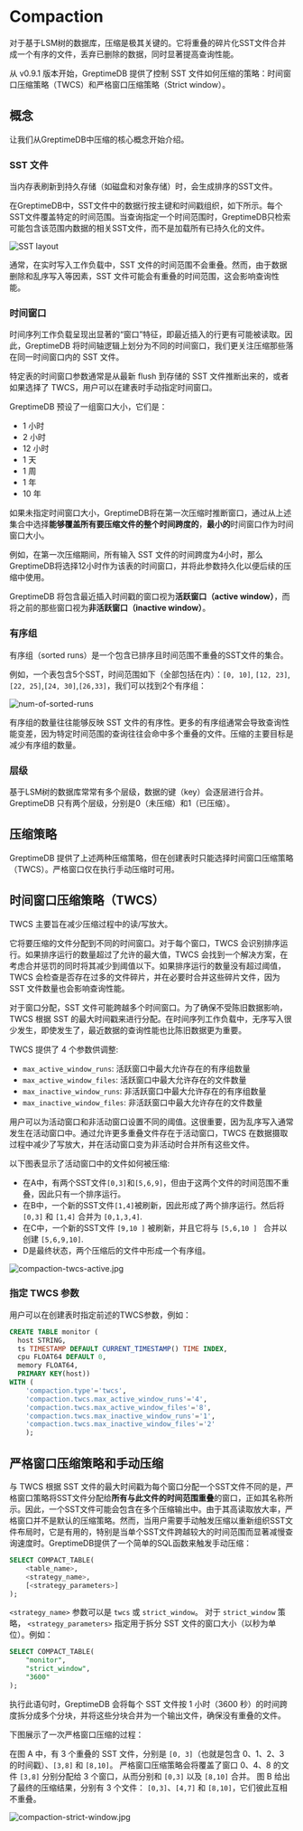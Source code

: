 # Compaction

对于基于LSM树的数据库，压缩是极其关键的。它将重叠的碎片化SST文件合并成一个有序的文件，丢弃已删除的数据，同时显著提高查询性能。

从 v0.9.1 版本开始，GreptimeDB 提供了控制 SST 文件如何压缩的策略：时间窗口压缩策略（TWCS）和严格窗口压缩策略（Strict window）。

## 概念

让我们从GreptimeDB中压缩的核心概念开始介绍。

### SST 文件

当内存表刷新到持久存储（如磁盘和对象存储）时，会生成排序的SST文件。

在GreptimeDB中，SST文件中的数据行按主键和时间戳组织，如下所示。每个SST文件覆盖特定的时间范围。当查询指定一个时间范围时，GreptimeDB只检索可能包含该范围内数据的相关SST文件，而不是加载所有已持久化的文件。

![SST layout](/compaction-sst-file-layout.jpg)

通常，在实时写入工作负载中，SST 文件的时间范围不会重叠。然而，由于数据删除和乱序写入等因素，SST 文件可能会有重叠的时间范围，这会影响查询性能。

### 时间窗口

时间序列工作负载呈现出显著的“窗口”特征，即最近插入的行更有可能被读取。因此，GreptimeDB 将时间轴逻辑上划分为不同的时间窗口，我们更关注压缩那些落在同一时间窗口内的 SST 文件。

特定表的时间窗口参数通常是从最新 flush 到存储的 SST 文件推断出来的，或者如果选择了 TWCS，用户可以在建表时手动指定时间窗口。

GreptimeDB 预设了一组窗口大小，它们是：
- 1 小时
- 2 小时
- 12 小时
- 1 天
- 1 周
- 1 年
- 10 年

如果未指定时间窗口大小，GreptimeDB将在第一次压缩时推断窗口，通过从上述集合中选择**能够覆盖所有要压缩文件的整个时间跨度的**，**最小的**时间窗口作为时间窗口大小。

例如，在第一次压缩期间，所有输入 SST 文件的时间跨度为4小时，那么GreptimeDB将选择12小时作为该表的时间窗口，并将此参数持久化以便后续的压缩中使用。

GreptimeDB 将包含最近插入时间戳的窗口视为**活跃窗口（active window）**，而将之前的那些窗口视为**非活跃窗口（inactive window）**。

### 有序组
有序组（sorted runs）是一个包含已排序且时间范围不重叠的SST文件的集合。

例如，一个表包含5个SST，时间范围如下（全部包括在内）：`[0, 10]`, `[12, 23]`, `[22, 25]`,`[24, 30]`,`[26,33]`，我们可以找到2个有序组：

![num-of-sorted-runs](compaction-num-sorted-runs.jpg)


有序组的数量往往能够反映 SST 文件的有序性。更多的有序组通常会导致查询性能变差，因为特定时间范围的查询往往会命中多个重叠的文件。压缩的主要目标是减少有序组的数量。

### 层级

基于LSM树的数据库常常有多个层级，数据的键（key）会逐层进行合并。GreptimeDB 只有两个层级，分别是0（未压缩）和1（已压缩）。

## 压缩策略

GreptimeDB 提供了上述两种压缩策略，但在创建表时只能选择时间窗口压缩策略（TWCS）。严格窗口仅在执行手动压缩时可用。

## 时间窗口压缩策略（TWCS）

TWCS 主要旨在减少压缩过程中的读/写放大。

它将要压缩的文件分配到不同的时间窗口。对于每个窗口，TWCS 会识别排序运行。如果排序运行的数量超过了允许的最大值，TWCS 会找到一个解决方案，在考虑合并惩罚的同时将其减少到阈值以下。如果排序运行的数量没有超过阈值，TWCS 会检查是否存在过多的文件碎片，并在必要时合并这些碎片文件，因为 SST 文件数量也会影响查询性能。

对于窗口分配，SST 文件可能跨越多个时间窗口。为了确保不受陈旧数据影响，TWCS 根据 SST 的最大时间戳来进行分配。在时间序列工作负载中，无序写入很少发生，即使发生了，最近数据的查询性能也比陈旧数据更为重要。

TWCS 提供了 4 个参数供调整:
- `max_active_window_runs`: 活跃窗口中最大允许存在的有序组数量
- `max_active_window_files`: 活跃窗口中最大允许存在的文件数量
- `max_inactive_window_runs`: 非活跃窗口中最大允许存在的有序组数量
- `max_inactive_window_files`: 非活跃窗口中最大允许存在的文件数量

用户可以为活动窗口和非活动窗口设置不同的阈值。这很重要，因为乱序写入通常发生在活动窗口中。通过允许更多重叠文件存在于活动窗口，TWCS 在数据摄取过程中减少了写放大，并在活动窗口变为非活动时合并所有这些文件。

以下图表显示了活动窗口中的文件如何被压缩:
- 在A中，有两个SST文件`[0,3]`和`[5,6,9]`，但由于这两个文件的时间范围不重叠，因此只有一个排序运行。
- 在B中，一个新的SST文件`[1,4]`被刷新，因此形成了两个排序运行。然后将 `[0,3]` 和 `[1,4]` 合并为 `[0,1,3,4]`.
- 在C中，一个新的SST文件 ` [9,10 ] ` 被刷新，并且它将与 `[5,6,10 ] ` 合并以创建 `[5,6,9,10]`.
- D是最终状态，两个压缩后的文件中形成一个有序组。

![compaction-twcs-active.jpg](/compaction-twcs-active.jpg)

### 指定 TWCS 参数
用户可以在创建表时指定前述的TWCS参数，例如：

```sql
CREATE TABLE monitor (
  host STRING,
  ts TIMESTAMP DEFAULT CURRENT_TIMESTAMP() TIME INDEX,
  cpu FLOAT64 DEFAULT 0,
  memory FLOAT64,
  PRIMARY KEY(host))
WITH (
    'compaction.type'='twcs', 
    'compaction.twcs.max_active_window_runs'='4', 
    'compaction.twcs.max_active_window_files'='8', 
    'compaction.twcs.max_inactive_window_runs'='1',
    'compaction.twcs.max_inactive_window_files'='2'
    );
```

## 严格窗口压缩策略和手动压缩

与 TWCS 根据 SST 文件的最大时间戳为每个窗口分配一个SST文件不同的是，严格窗口策略将SST文件分配给**所有与此文件的时间范围重叠**的窗口，正如其名称所示。因此，一个SST文件可能会包含在多个压缩输出中。由于其高读取放大率，严格窗口并不是默认的压缩策略。然而，当用户需要手动触发压缩以重新组织SST文件布局时，它是有用的，特别是当单个SST文件跨越较大的时间范围而显著减慢查询速度时。GreptimeDB提供了一个简单的SQL函数来触发手动压缩：

```sql
SELECT COMPACT_TABLE(
    <table_name>, 
    <strategy_name>, 
    [<strategy_parameters>]
);
```

`<strategy_name>` 参数可以是 `twcs` 或 `strict_window`。
对于 `strict_window` 策略， `<strategy_parameters>` 指定用于拆分 SST 文件的窗口大小（以秒为单位）。例如：

```sql
SELECT COMPACT_TABLE(
    "monitor", 
    "strict_window", 
    "3600"
);
```

执行此语句时，GreptimeDB 会将每个 SST 文件按 1 小时（3600 秒）的时间跨度拆分成多个分块，并将这些分块合并为一个输出文件，确保没有重叠的文件。

下图展示了一次严格窗口压缩的过程：

在图 A 中，有 3 个重叠的 SST 文件，分别是 `[0, 3]`（也就是包含 0、1、2、3 的时间戳）、`[3,8]` 和 `[8,10]`。
严格窗口压缩策略会将覆盖了窗口 0、4、8 的文件 `[3,8]` 分别分配给 3 个窗口，从而分别和 `[0,3]` 以及 `[8,10]` 合并。
图 B 给出了最终的压缩结果，分别有 3 个文件： `[0,3]`、`[4,7]` 和 `[8,10]`，它们彼此互相不重叠。

![compaction-strict-window.jpg](/compaction-strict-window.jpg)